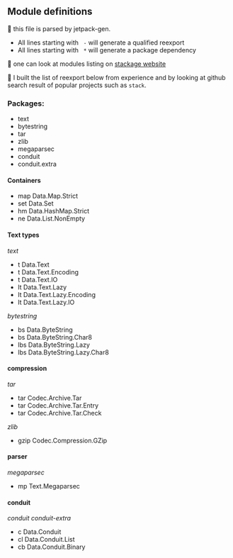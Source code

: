 ## Module definitions

:memo: this file is parsed by jetpack-gen.

 - All lines starting with  `  - ` will generate a qualified reexport
 - All lines starting with  `  * ` will generate a package dependency

:memo: one can look at modules listing on 
[stackage website](https://www.stackage.org/nightly-2015-12-10/docs)

:memo: I built the list of reexport below from experience and by looking
at github search result of popular projects such as `stack`.


### Packages:

  * text
  * bytestring
  * tar
  * zlib
  * megaparsec
  * conduit
  * conduit.extra

#### Containers

  - map Data.Map.Strict
  - set Data.Set
  - hm Data.HashMap.Strict
  - ne Data.List.NonEmpty

#### Text types 

_text_

  - t Data.Text
  - t Data.Text.Encoding
  - t Data.Text.IO
  - lt Data.Text.Lazy
  - lt Data.Text.Lazy.Encoding
  - lt Data.Text.Lazy.IO

_bytestring_

  - bs Data.ByteString
  - bs Data.ByteString.Char8
  - lbs Data.ByteString.Lazy
  - lbs Data.ByteString.Lazy.Char8

#### compression

_tar_

  - tar Codec.Archive.Tar
  - tar Codec.Archive.Tar.Entry
  - tar Codec.Archive.Tar.Check

_zlib_

  - gzip Codec.Compression.GZip

#### parser

_megaparsec_

  - mp Text.Megaparsec

#### conduit

_conduit_
_conduit-extra_

  - c Data.Conduit
  - cl Data.Conduit.List
  - cb Data.Conduit.Binary

